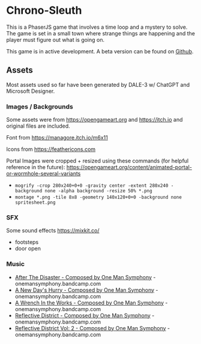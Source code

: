 # Chrono-Sleuth

This is a PhaserJS game that involves a time loop and a mystery to solve. The game is set in a small town where strange things are happening and the player must figure out what is going on.

This game is in active development. A beta version can be found on [Github](https://amcolash.github.io/chrono-sleuth/).

## Assets

Most assets used so far have been generated by DALE-3 w/ ChatGPT and Microsoft Designer.

### Images / Backgrounds

Some assets were from https://opengameart.org and https://itch.io and original files are included.

Font from https://managore.itch.io/m6x11

Icons from https://feathericons.com

Portal Images were cropped + resized using these commands (for helpful reference in the future): https://opengameart.org/content/animated-portal-or-wormhole-several-variants

- `mogrify -crop 280x240+0+0 -gravity center -extent 280x240 -background none -alpha background -resize 50% *.png`
- `montage *.png -tile 8x8 -geometry 140x120+0+0 -background none spritesheet.png`

### SFX

Some sound effects https://mixkit.co/

- footsteps
- door open

### Music

- [After The Disaster - Composed by One Man Symphony](https://onemansymphony.bandcamp.com/album/after-the-disaster-free) - onemansymphony.bandcamp.com
- [A New Day's Hurry - Composed by One Man Symphony](https://onemansymphony.bandcamp.com/album/a-new-days-hurry-free) - onemansymphony.bandcamp.com
- [A Wrench In the Works - Composed by One Man Symphony](https://onemansymphony.bandcamp.com/album/a-wrench-in-the-works-free) - onemansymphony.bandcamp.com
- [Reflective District - Composed by One Man Symphony](https://onemansymphony.bandcamp.com/album/reflective-district-free) - onemansymphony.bandcamp.com
- [Reflective District Vol: 2 - Composed by One Man Symphony](https://onemansymphony.bandcamp.com/album/reflective-district-vol-2-free) - onemansymphony.bandcamp.com
